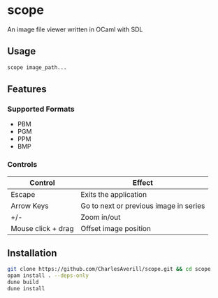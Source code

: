 # scope

An image file viewer written in OCaml with SDL

## Usage

```bash
scope image_path...
```

## Features

### Supported Formats

- PBM
- PGM
- PPM
- BMP

### Controls

| Control | Effect |
| --- | --- |
| Escape | Exits the application |
| Arrow Keys | Go to next or previous image in series |
| +/- | Zoom in/out |
| Mouse click + drag | Offset image position |

## Installation

```bash
git clone https://github.com/CharlesAverill/scope.git && cd scope
opam install . --deps-only
dune build
dune install
```
